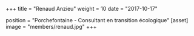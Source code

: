 +++
title = "Renaud Anzieu"
weight = 10
date = "2017-10-17"

position = "Porchefontaine - Consultant en transition écologique" 
[asset] 
image = "members/renaud.jpg" 
+++